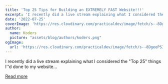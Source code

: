 ```yaml
---
title: 'Top 25 Tips for Building an EXTREMELY FAST Website!!!'
excerpt: 'I recently did a live stream explaining what I considered the "Top 25" things I''d done to my website...'
date: '2022-07-25'
coverImage: 'https://res.cloudinary.com/practicaldev/image/fetch/s--8DgeePSI--/c_imagga_scale,f_auto,fl_progressive,h_420,q_auto,w_1000/https://dev-to-uploads.s3.amazonaws.com/uploads/articles/tbzbro86lu4y2ff750vr.png'
author:
  name: Koders
  picture: "assets/blog/authors/koders.png"
ogImage:
  url: 'https://res.cloudinary.com/practicaldev/image/fetch/s--8DgeePSI--/c_imagga_scale,f_auto,fl_progressive,h_420,q_auto,w_1000/https://dev-to-uploads.s3.amazonaws.com/uploads/articles/tbzbro86lu4y2ff750vr.png'
---
```


I recently did a live stream explaining what I considered the "Top 25" things I''d done to my website...

[Read more](https://dev.to/dustinbrett/top-25-tips-for-building-an-extremely-fast-website-iaf)
